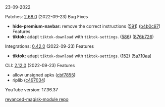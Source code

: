 23-09-2022

Patches:   [2.68.0](https://github.com/revanced/revanced-patches/compare/v2.67.1...v2.68.0) (2022-09-23)
 Bug Fixes
* **hide-premium-navbar:** remove the correct instructions ([591](https://github.com/revanced/revanced-patches/issues/591)) ([b4b0c97](https://github.com/revanced/revanced-patches/commit/b4b0c972d28cf7591ece04d154d1183c8431cb77))
 Features
* **tiktok:** adapt `tiktok-download` with `tiktok-settings`. ([586](https://github.com/revanced/revanced-patches/issues/586)) ([876b726](https://github.com/revanced/revanced-patches/commit/876b7266109b099597dd19d6ed3fa3dac098b73b))

Integrations:   [0.42.0](https://github.com/revanced/revanced-integrations/compare/v0.41.2...v0.42.0) (2022-09-23)
 Features
* **tiktok:** adapt `tiktok-download` with `tiktok-settings`. ([152](https://github.com/revanced/revanced-integrations/issues/152)) ([5a710aa](https://github.com/revanced/revanced-integrations/commit/5a710aa0330741d6ff84dd526e1e59d679e6923c))

CLI:   [2.12.0](https://github.com/j-hc/revanced-cli/compare/v2.11.2...v2.12.0) (2022-09-23)
 Features
* allow unsigned apks ([cbf7855](https://github.com/j-hc/revanced-cli/commit/cbf7855a6649d829237f54530e7890cb0bbb7b2a))
* riplib ([c497034](https://github.com/j-hc/revanced-cli/commit/c497034ff3fddd563b5f6e109360e68b2f6be539))


YouTube version: 17.36.37

[revanced-magisk-module repo](https://github.com/vuongvan/magisk-module)

